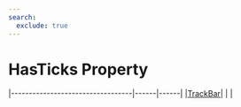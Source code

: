 ```yaml
---
search:
  exclude: true
---
```


<h1 class="heading"><span class="name">HasTicks Property</span></h1>

|----------------------------------|------|------|
|[TrackBar](../objects/trackbar.md)|&nbsp;|&nbsp;|
